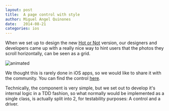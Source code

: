 ```yaml
---
layout: post
title:  A page control with style
author: Miguel Angel Quinones
date:   2014-08-21
categories: ios
---
```

When we set up to design the new [Hot or Not](https://itunes.apple.com/gb/app/the-game-by-hot-or-not/id639584030?mt=8) version, our designers and developers came up with a really nice way to hint users that the photos they scroll horizontally, can be seen as a grid.

![animated](https://raw.githubusercontent.com/badoo/BMAGridPageControl/master/demoimages/demo2.gif)

We thought this is rarely done in iOS apps, so we would like to share it with the community. You can find the control [here](https://github.com/badoo/BMAGridPageControl).

Technically, the component is very simple, but we set out to develop it's internal logic in a TDD fashion, so what normally would be implemented as a single class, is actually split into 2, for testability purposes: A control and a driver.